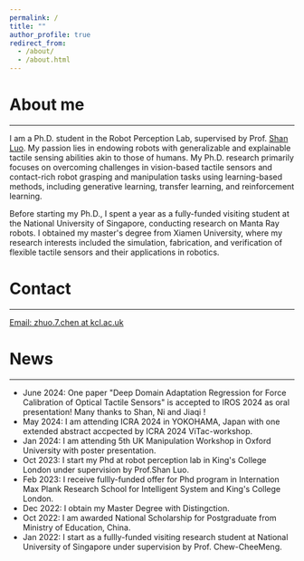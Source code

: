 ```yaml
---
permalink: /
title: ""
author_profile: true
redirect_from: 
  - /about/
  - /about.html
---
```



# About me
------

I am a Ph.D. student in the Robot Perception Lab, supervised by Prof. [Shan Luo](https://shanluo.github.io/). My passion lies in endowing robots with generalizable and explainable tactile sensing abilities akin to those of humans. My Ph.D. research primarily focuses on overcoming challenges in vision-based tactile sensors and contact-rich robot grasping and manipulation tasks using learning-based methods, including generative learning, transfer learning, and reinforcement learning.

Before starting my Ph.D., I spent a year as a fully-funded visiting student at the National University of Singapore, conducting research on Manta Ray robots. I obtained my master's degree from Xiamen University, where my research interests included the simulation, fabrication, and verification of flexible tactile sensors and their applications in robotics.

# Contact
------
[Email: zhuo.7.chen at kcl.ac.uk](zhuo.7.chen@kcl.ac.uk)

# News
------
- June 2024: One paper "Deep Domain Adaptation Regression for Force Calibration of Optical Tactile Sensors" is accepted to IROS 2024 as oral presentation! Many thanks to Shan, Ni and Jiaqi !
- May 2024: I am attending ICRA 2024 in YOKOHAMA, Japan with one extended abstract accpected by ICRA 2024 ViTac-workshop.
- Jan 2024: I am attending 5th UK Manipulation Workshop in Oxford University with poster presentation.
- Oct 2023: I start my Phd at robot perception lab in King's College London under supervision by Prof.Shan Luo.
- Feb 2023: I receive fullly-funded offer for Phd program in Internation Max Plank Research School for Intelligent System and King's College London.
- Dec 2022: I obtain my Master Degree with Distingction.
- Oct 2022: I am awarded National Scholarship for Postgraduate from Ministry of Education, China.
- Jan 2022: I start as a fullly-funded visiting research student at National University of Singapore under supervision by Prof. Chew-CheeMeng.